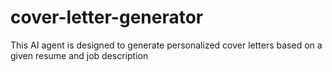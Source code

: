 # cover-letter-generator
This AI agent is designed to generate personalized cover letters based on a given resume and job description
